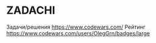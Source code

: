 # ZADACHI
 Задачи/решения https://www.codewars.com/
 Рейтинг https://www.codewars.com/users/OlegGrn/badges/large
